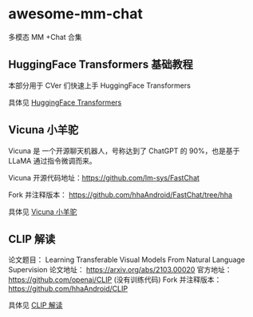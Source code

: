 # awesome-mm-chat
多模态 MM +Chat 合集

## HuggingFace Transformers 基础教程
本部分用于 CVer 们快速上手 HuggingFace Transformers

具体见 [HuggingFace Transformers](hf_transformer/README.md)

## Vicuna 小羊驼
Vicuna 是 一个开源聊天机器人，号称达到了 ChatGPT 的 90%，也是基于 LLaMA 通过指令微调而来。

Vicuna 开源代码地址：https://github.com/lm-sys/FastChat

Fork 并注释版本： https://github.com/hhaAndroid/FastChat/tree/hha

具体见 [Vicuna 小羊驼](vicuna.md)

## CLIP 解读

论文题目： Learning Transferable Visual Models From Natural Language Supervision
论文地址： https://arxiv.org/abs/2103.00020
官方地址： https://github.com/openai/CLIP (没有训练代码)
Fork 并注释版本： https://github.com/hhaAndroid/CLIP

具体见 [CLIP 解读](CLIP.md)

